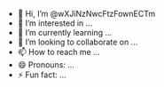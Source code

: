 - 👋 Hi, I’m @wXJiNzNwcFtzFownECTm
- 👀 I’m interested in ...
- 🌱 I’m currently learning ...
- 💞️ I’m looking to collaborate on ...
- 📫 How to reach me ...
- 😄 Pronouns: ...
- ⚡ Fun fact: ...

<!---
wXJiNzNwcFtzFownECTm/wXJiNzNwcFtzFownECTm is a ✨ special ✨ repository because its `README.md` (this file) appears on your GitHub profile.
You can click the Preview link to take a look at your changes.
--->
